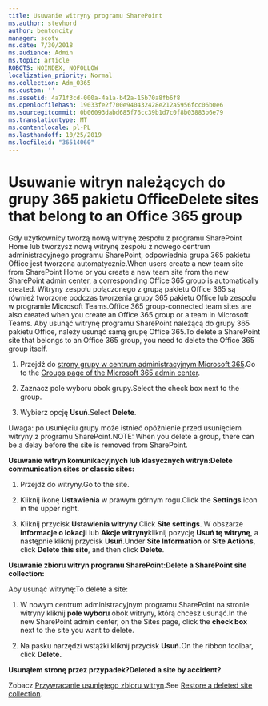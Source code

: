 ```yaml
---
title: Usuwanie witryny programu SharePoint
ms.author: stevhord
author: bentoncity
manager: scotv
ms.date: 7/30/2018
ms.audience: Admin
ms.topic: article
ROBOTS: NOINDEX, NOFOLLOW
localization_priority: Normal
ms.collection: Adm_O365
ms.custom: ''
ms.assetid: 4a71f3cd-000a-4a1a-b42a-15b70a8fb6f8
ms.openlocfilehash: 19033fe2f700e940432428e212a5956fcc06b0e6
ms.sourcegitcommit: 0b06093dabd685f76cc39b1d7c0f8b03883b6e79
ms.translationtype: MT
ms.contentlocale: pl-PL
ms.lasthandoff: 10/25/2019
ms.locfileid: "36514060"
---
```

# <a name="delete-sites-that-belong-to-an-office-365-group"></a><span data-ttu-id="f8e58-102">Usuwanie witryn należących do grupy 365 pakietu Office</span><span class="sxs-lookup"><span data-stu-id="f8e58-102">Delete sites that belong to an Office 365 group</span></span>

<span data-ttu-id="f8e58-103">Gdy użytkownicy tworzą nową witrynę zespołu z programu SharePoint Home lub tworzysz nową witrynę zespołu z nowego centrum administracyjnego programu SharePoint, odpowiednia grupa 365 pakietu Office jest tworzona automatycznie.</span><span class="sxs-lookup"><span data-stu-id="f8e58-103">When users create a new team site from SharePoint Home or you create a new team site from the new SharePoint admin center, a corresponding Office 365 group is automatically created.</span></span> <span data-ttu-id="f8e58-104">Witryny zespołu połączonego z grupą pakietu Office 365 są również tworzone podczas tworzenia grupy 365 pakietu Office lub zespołu w programie Microsoft Teams.</span><span class="sxs-lookup"><span data-stu-id="f8e58-104">Office 365 group-connected team sites are also created when you create an Office 365 group or a team in Microsoft Teams.</span></span> <span data-ttu-id="f8e58-105">Aby usunąć witrynę programu SharePoint należącą do grupy 365 pakietu Office, należy usunąć samą grupę Office 365.</span><span class="sxs-lookup"><span data-stu-id="f8e58-105">To delete a SharePoint site that belongs to an Office 365 group, you need to delete the Office 365 group itself.</span></span> 
  
1. <span data-ttu-id="f8e58-106">Przejdź do [strony grupy w centrum administracyjnym Microsoft 365](https://portal.office.com/adminportal/home#/groups).</span><span class="sxs-lookup"><span data-stu-id="f8e58-106">Go to the [Groups page of the Microsoft 365 admin center](https://portal.office.com/adminportal/home#/groups).</span></span>
    
2. <span data-ttu-id="f8e58-107">Zaznacz pole wyboru obok grupy.</span><span class="sxs-lookup"><span data-stu-id="f8e58-107">Select the check box next to the group.</span></span>
    
3. <span data-ttu-id="f8e58-108">Wybierz opcję **Usuń**.</span><span class="sxs-lookup"><span data-stu-id="f8e58-108">Select **Delete**.</span></span>
    
<span data-ttu-id="f8e58-109">Uwaga: po usunięciu grupy może istnieć opóźnienie przed usunięciem witryny z programu SharePoint.</span><span class="sxs-lookup"><span data-stu-id="f8e58-109">NOTE: When you delete a group, there can be a delay before the site is removed from SharePoint.</span></span>
  
<span data-ttu-id="f8e58-110">**Usuwanie witryn komunikacyjnych lub klasycznych witryn:**</span><span class="sxs-lookup"><span data-stu-id="f8e58-110">**Delete communication sites or classic sites:**</span></span>

1. <span data-ttu-id="f8e58-111">Przejdź do witryny.</span><span class="sxs-lookup"><span data-stu-id="f8e58-111">Go to the site.</span></span>
  
2. <span data-ttu-id="f8e58-112">Kliknij ikonę **Ustawienia** w prawym górnym rogu.</span><span class="sxs-lookup"><span data-stu-id="f8e58-112">Click the **Settings** icon in the upper right.</span></span> 
  
3. <span data-ttu-id="f8e58-113">Kliknij przycisk **Ustawienia witryny**.</span><span class="sxs-lookup"><span data-stu-id="f8e58-113">Click **Site settings**.</span></span> <span data-ttu-id="f8e58-114">W obszarze **Informacje o lokacji** lub **Akcje witryny**kliknij pozycję **Usuń tę witrynę**, a następnie kliknij przycisk **Usuń**.</span><span class="sxs-lookup"><span data-stu-id="f8e58-114">Under **Site Information** or **Site Actions**, click **Delete this site**, and then click **Delete**.</span></span>
  
<span data-ttu-id="f8e58-115">**Usuwanie zbioru witryn programu SharePoint:**</span><span class="sxs-lookup"><span data-stu-id="f8e58-115">**Delete a SharePoint site collection:**</span></span>

<span data-ttu-id="f8e58-116">Aby usunąć witrynę:</span><span class="sxs-lookup"><span data-stu-id="f8e58-116">To delete a site:</span></span>
  
1. <span data-ttu-id="f8e58-117">W nowym centrum administracyjnym programu SharePoint na stronie witryny kliknij **pole wyboru** obok witryny, którą chcesz usunąć.</span><span class="sxs-lookup"><span data-stu-id="f8e58-117">In the new SharePoint admin center, on the Sites page, click the **check box** next to the site you want to delete.</span></span> 
    
2. <span data-ttu-id="f8e58-118">Na pasku narzędzi wstążki kliknij przycisk **Usuń.**</span><span class="sxs-lookup"><span data-stu-id="f8e58-118">On the ribbon toolbar, click **Delete.**</span></span>
    
<span data-ttu-id="f8e58-119">**Usunąłem stronę przez przypadek?**</span><span class="sxs-lookup"><span data-stu-id="f8e58-119">**Deleted a site by accident?**</span></span>

<span data-ttu-id="f8e58-120">Zobacz [Przywracanie usuniętego zbioru witryn](https://go.microsoft.com/fwlink/?linkid=867660).</span><span class="sxs-lookup"><span data-stu-id="f8e58-120">See [Restore a deleted site collection](https://go.microsoft.com/fwlink/?linkid=867660).</span></span>
  

